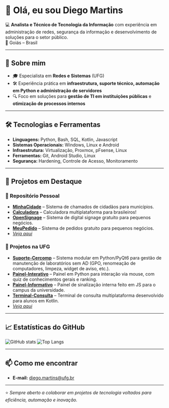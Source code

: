 # 👋 Olá, eu sou Diego Martins

💻 **Analista e Técnico de Tecnologia da Informação** com experiência em administração de redes, segurança da informação e desenvolvimento de soluções para o setor público.  
📍 Goiás – Brasil 

---

## 🚀 Sobre mim
- 🎓 Especialista em **Redes e Sistemas** (UFG)
- 🛠 Experiência prática em **infraestrutura, suporte técnico, automação em Python e administração de servidores**
- 🔍 Foco em soluções para **gestão de TI em instituições públicas** e **otimização de processos internos**

---

## 🛠 Tecnologias e Ferramentas
- **Linguagens:** Python, Bash, SQL, Kotlin, Javascript
- **Sistemas Operacionais:** Windows, Linux e Android
- **Infraestrutura:** Virtualização, Proxmox, pFsense, Linux
- **Ferramentas:** Git, Android Studio, Linux
- **Segurança:** Hardening, Controle de Acesso, Monitoramento

---

## 📂 Projetos em Destaque

### 🔹 Repositório Pessoal
- **[MinhaCidade](#)** – Sistema de chamados de cidadãos para municípios.
- **[Calculadora](#)** – Calculadora multiplataforma para brasileiros!
- **[OpenSignage](#)** – Sistema de digital signage gratuito para pequenos negócios.
- **[MeuPedido](#)** – Sistema de pedidos gratuito para pequenos negócios.
- *[Veja aqui](https://github.com/diegogyn?tab=repositories)*

### 🔹 Projetos na UFG
- **[Suporte-Cercomp](#)** – Sistema modular em Python/PyQt6 para gestão de manutenção de laboratórios sem AD (GPO, renomeação de computadores, limpeza, widget de aviso, etc.).
- **[Painel-Interativo](#)** – Painel em Python para interação via mouse, com quiz de conhecimentos gerais e ranking.
- **[Painel-Informativo](#)** – Painel de sinalização interna feito em JS para o campus da universidade.
- **[Terminal-Consulta](#)** – Terminal de consulta multiplataforma desenvolvido para alunos em Kotlin.
- *[Veja aqui](https://github.com/ti-fct)*

---

## 📈 Estatísticas do GitHub
![GitHub stats](https://github-readme-stats.vercel.app/api?username=diegogyn&show_icons=true&theme=radical)
![Top Langs](https://github-readme-stats.vercel.app/api/top-langs/?username=diegogyn&layout=compact&theme=radical)

---

## 📫 Como me encontrar
- **E-mail:** diego.martins@ufg.br

---

⭐ *Sempre aberto a colaborar em projetos de tecnologia voltados para eficiência, automação e inovação.*
